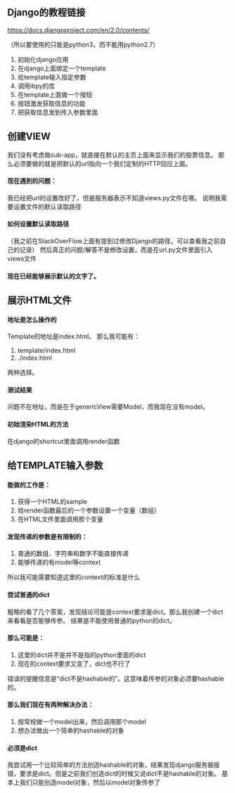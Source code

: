## Django的教程链接
https://docs.djangoproject.com/en/2.0/contents/


（所以要使用的只能是python3，而不能用python2.7）
1.	初始化django应用
2.	在django上面绑定一个template
3.	给template输入指定参数
4.	调用ibpy的库
5.	在template上面做一个按钮
6.	按钮激发获取信息的功能
7.	把获取信息发到传入参数里面

## 创建VIEW

我们没有考虑做sub-app，就直接在默认的主页上面来显示我们的股票信息。
那么必须要做的就是把默认的url指向一个我们定制的HTTP回应上面。

#### 现在遇到的问题：
我已经把url的设置改好了，但是服务器表示不知道views.py文件在哪。
说明我需要设置文件的默认读取路径

#### 如何设置默认读取路径
（我之前在StackOverFlow上面有提到过修改Django的路径，可以查看我之前自己的记录）
然后真正的问题/解答不是修改设置，而是在url.py文件里面引入views文件

#### 现在已经能够展示默认的文字了。

## 展示HTML文件
#### 地址是怎么操作的
Template的地址是index.html。
那么我可能有：
1.	template/index.html
2.	./index.html

两种选择。

#### 测试结果
问题不在地址，而是在于genericView需要Model，而我现在没有model。

#### 初始渲染HTML的方法
在django的shortcut里面调用render函数

## 给TEMPLATE输入参数
#### 能做的工作是：
1.	获得一个HTML的sample
2.	给render函数最后的一个参数设置一个变量（数组）
3.	在HTML文件里面调用那个变量

#### 发现传递的参数是有限制的：
1.	普通的数组、字符串和数字不能直接传递
2.	能够传递的有model等context

所以我可能需要知道这里的context的标准是什么

#### 尝试普通的dict
粗略的看了几个答案，发现结论可能是context要求是dict。那么我创建一个dict来看看是否能够传参。
结果是不能使用普通的python的dict。

#### 那么可能是：
1.	这里的dict并不是并不是指的python里面的dict
2.	现在的context要求又变了，dict也不行了

错误的提醒信息是“dict不是hashable的”。这意味着传参的对象必须要hashable的。

#### 那么我们现在有两种解决办法：
1.	按常规做一个model出来，然后调用那个model
2.	想办法做出一个简单的hashable的对象


#### 必须是dict
我尝试用一个比较简单的方法创造hashable的对象，结果发现django服务器报错，要求是dict。但是之前我们创造dict的时候又说dict不是hashable的对象。
基本上我们只能创造model对象，然后以model对象传参了


